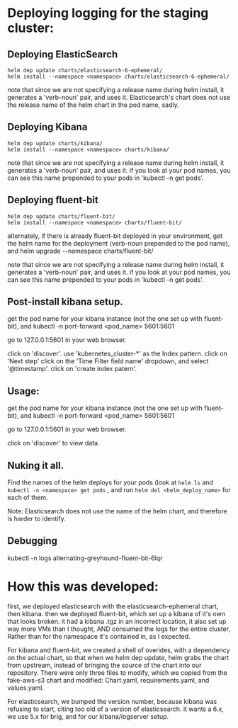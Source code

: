 # Deploying logging for the staging cluster:

## Deploying ElasticSearch
```
helm dep update charts/elasticsearch-6-ephemeral/
helm install --namespace <namespace> charts/elasticsearch-6-ephemeral/
```

note that since we are not specifying a release name during helm install, it generates a 'verb-noun' pair, and uses it.
Elasticsearch's chart does not use the release name of the helm chart in the pod name, sadly.


## Deploying Kibana
```
helm dep update charts/kibana/
helm install --namespace <namespace> charts/kibana/
```

note that since we are not specifying a release name during helm install, it generates a 'verb-noun' pair, and uses it. if you look at your pod names, you can see this name prepended to your pods in 'kubectl -n <namespace> get pods'.

## Deploying fluent-bit
```
helm dep update charts/fluent-bit/
helm install --namespace <namespace> charts/fluent-bit/
```

alternately, if there is already fluent-bit deployed in your environment, get the helm name for the deployment (verb-noun prepended to the pod name), and
helm upgrade <helm-name> --namespace <namespace> charts/fluent-bit/

note that since we are not specifying a release name during helm install, it generates a 'verb-noun' pair, and uses it. if you look at your pod names, you can see this name prepended to your pods in 'kubectl -n <namespace> get pods'.

## Post-install kibana setup.

get the pod name for your kibana instance (not the one set up with fluent-bit), and
kubectl -n <namespace> port-forward <pod_name> 5601:5601

go to 127.0.0.1:5601 in your web browser.

click on 'discover'.
use 'kubernetes_cluster-*' as the Index pattern.
click on 'Next step'
click on the 'Time Filter field name' dropdown, and select '@timestamp'.
click on 'create index patern'.

## Usage:

get the pod name for your kibana instance (not the one set up with fluent-bit), and
kubectl -n <namespace> port-forward <pod_name> 5601:5601

go to 127.0.0.1:5601 in your web browser.

click on 'discover' to view data.

## Nuking it all.

Find the names of the helm deploys for your pods (look at `helm ls` and `kubectl -n <namespace> get pods` , and run `helm del <helm_deploy_name>` for each of them.

Note: Elasticsearch does not use the name of the helm chart, and therefore is harder to identify.

## Debugging
kubectl -n <namespace> logs alternating-greyhound-fluent-bit-6lqr

# How this was developed:
first, we deployed elasticsearch with the elasticsearch-ephemeral chart, then kibana. then we deployed fluent-bit, which set up a kibana of it's own that looks broken. it had a kibana .tgz in an incorrect location, it also set up way more VMs than I thought, AND consumed the logs for the entire cluster, Rather than for the namespace it's contained in, as I expected. 

For kibana and fluent-bit, we created a shell of overides, with a dependency on the actual chart, so that when we helm dep update, helm grabs the chart from upstream, instead of bringing the source of the chart into our repository.
There were only three files to modify, which we copied from the fake-aws-s3 chart and modified: Chart.yaml, requirements.yaml, and values.yaml.

For elasticsearch, we bumped the version number, because kibana was refusing to start, citing too old of a version of elasticsearch. it wants a 6.x, we use 5.x for brig, and for our kibana/logserver setup.

